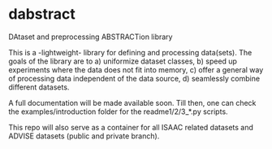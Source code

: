 # dabstract
DAtaset and preprocessing ABSTRACTion library

This is a -lightweight- library for defining and processing data(sets). The goals of the library are to a) uniformize dataset classes, b) speed up experiments where the data does not fit into memory, c) offer a general way of processing data independent of the data source, d) seamlessly combine different datasets.

A full documentation will be made available soon. Till then, one can check the examples/introduction folder for the readme1/2/3_*.py scripts. 

This repo will also serve as a container for all ISAAC related datasets and ADVISE datasets (public and private branch).
